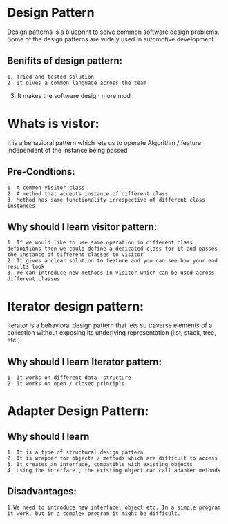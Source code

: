 # Design Pattern

Design patterns is a blueprint to solve common software design problems. Some of the design patterns are widely used in 
automotive development.

## Benifits of design pattern:

	1. Tried and tested solution
	2. It gives a common language across the team
  3. It makes the software design more mod

# Whats is vistor:

It is a behavioral pattern which lets us to operate Algorithm / feature independent of the instance being passed

## Pre-Condtions:

	1. A common visitor class
	2. A method that accepts instance of different class
	3. Method has same functionality irrespective of different class instances
	
## Why should I  learn visitor pattern:

	1. If we would like to use same operation in different class definitions then we could define a dedicated class for it and passes the instance of different classes to visitor 
	2. It gives a clear solution to feature and you can see how your end results look
	3. We can introduce new methods in visitor which can be used across different classes
  
# Iterator design pattern:

Iterator is a behavioral design pattern that lets su traverse elements of a collection without exposing its underlying representation (list, stack, tree, etc.).

## Why should I  learn Iterator pattern:
	1. It works on different data  structure
  	2. It works on open / closed principle

  
# Adapter Design Pattern:

## Why should I  learn 
	1. It is a type of structural design pattern
	2. It is wrapper for objects / methods which are difficult to access
	3. It creates an interface, compatible with existing objects
	4. Using the interface , the existing object can call adapter methods

## Disadvantages:

  	1.We need to introduce new interface, object etc. In a simple program it work, but in a complex program it might be difficult.



